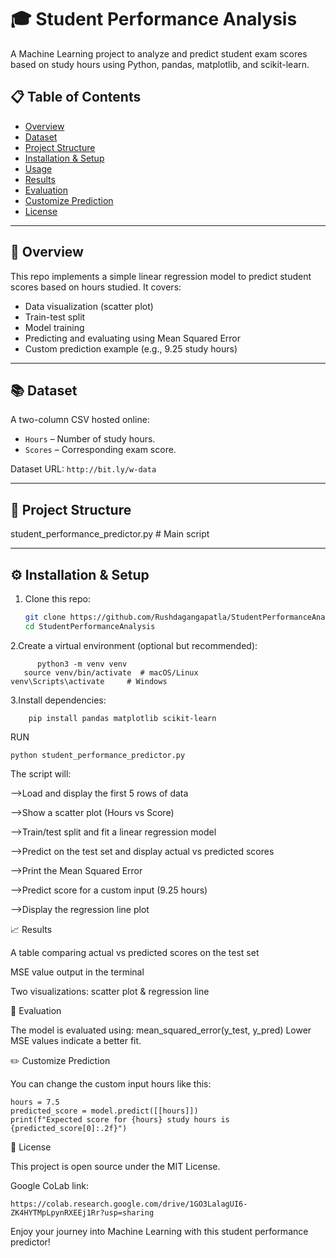 # 🎓 Student  Performance  Analysis

A Machine Learning project to analyze and predict student exam scores based on study hours using Python, pandas, matplotlib, and scikit-learn.

## 📋 Table of Contents
- [Overview](#overview)
- [Dataset](#dataset)
- [Project Structure](#project-structure)
- [Installation & Setup](#installation--setup)
- [Usage](#usage)
- [Results](#results)
- [Evaluation](#evaluation)
- [Customize Prediction](#customize-prediction)
- [License](#license)

---

## 🧠 Overview
This repo implements a simple linear regression model to predict student scores based on hours studied. It covers:
- Data visualization (scatter plot)
- Train-test split
- Model training
- Predicting and evaluating using Mean Squared Error
- Custom prediction example (e.g., 9.25 study hours)

---

## 📚 Dataset
A two-column CSV hosted online:
- `Hours` – Number of study hours.
- `Scores` – Corresponding exam score.
  
Dataset URL: `http://bit.ly/w-data`

---

## 📂 Project Structure
 student_performance_predictor.py # Main script

---

## ⚙️ Installation & Setup

1. Clone this repo:
   ```bash
   git clone https://github.com/Rushdagangapatla/StudentPerformanceAnalysis.git
   cd StudentPerformanceAnalysis
2.Create a virtual environment (optional but recommended):
          
          python3 -m venv venv
       source venv/bin/activate  # macOS/Linux
    venv\Scripts\activate     # Windows
    
3.Install dependencies:

        pip install pandas matplotlib scikit-learn


RUN

    python student_performance_predictor.py

The script will:

-->Load and display the first 5 rows of data

-->Show a scatter plot (Hours vs Score)

-->Train/test split and fit a linear regression model

-->Predict on the test set and display actual vs predicted scores

-->Print the Mean Squared Error

-->Predict score for a custom input (9.25 hours)

-->Display the regression line plot

📈 Results


A table comparing actual vs predicted scores on the test set

MSE value output in the terminal

Two visualizations: scatter plot & regression line

🧪 Evaluation


The model is evaluated using:
mean_squared_error(y_test, y_pred)
Lower MSE values indicate a better fit.

✏️ Customize Prediction


You can change the custom input hours like this:
    
    hours = 7.5
    predicted_score = model.predict([[hours]])
    print(f"Expected score for {hours} study hours is {predicted_score[0]:.2f}")

📝 License

This project is open source under the MIT License.

Google CoLab link:
          
    https://colab.research.google.com/drive/1GO3LalagUI6-ZK4HYTMpLpynRXEEj1Rr?usp=sharing

    
Enjoy your journey into Machine Learning with this student performance predictor!

